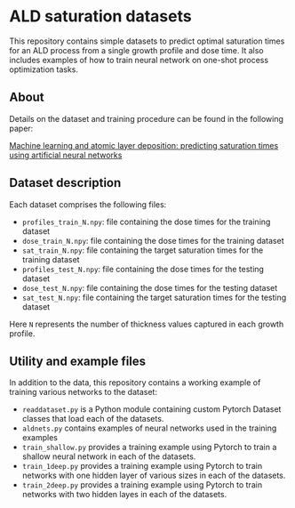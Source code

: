 # ALD saturation datasets

This repository contains simple datasets to predict optimal saturation times for an ALD process from a single growth profile and dose time.
It also includes examples of how to train neural network on 
one-shot process optimization tasks.

## About

Details on the dataset and training procedure can be found in
the following paper:

[Machine learning and atomic layer deposition: predicting saturation times using artificial
neural networks](https://arxiv.org/abs/2205.08378)


## Dataset description

Each dataset comprises the following files:

- `profiles_train_N.npy`: file containing the dose times for the training dataset
- `dose_train_N.npy`: file containing the dose times for the training dataset
- `sat_train_N.npy`: file containing the target saturation times for the
   training dataset
- `profiles_test_N.npy`: file containing the dose times for the testing dataset
- `dose_test_N.npy`: file containing the dose times for the testing dataset
- `sat_test_N.npy`: file containing the target saturation times for the
   testing dataset

Here `N` represents the number of thickness values captured in each growth
profile.

## Utility and example files

In addition to the data, this repository contains a working example of training
various networks to the dataset:

- `readdataset.py` is a Python module containing custom Pytorch Dataset classes
  that load each of the datasets.
- `aldnets.py` contains examples of neural networks used in the training examples
- `train_shallow.py` provides a training example using Pytorch to train a shallow
  neural network in each of the datasets.
- `train_1deep.py` provides a training example using Pytorch to train networks
  with one hidden layer of various sizes in each of the datasets.
- `train_2deep.py` provides a training example using Pytorch to train networks
  with two hidden layes in each of the datasets.

